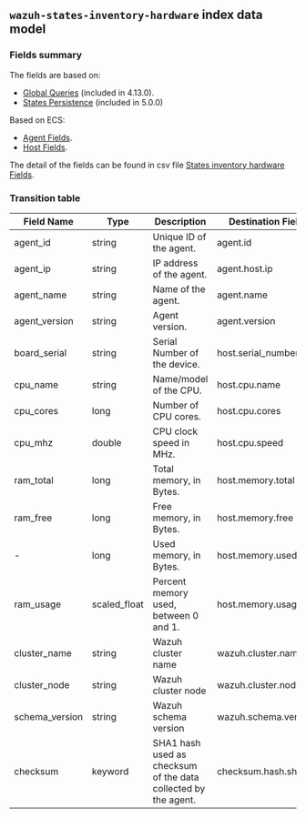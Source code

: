 ## `wazuh-states-inventory-hardware` index data model

### Fields summary

The fields are based on:
- [Global Queries](https://github.com/wazuh/wazuh/issues/27898) (included in 4.13.0).
- [States Persistence](https://github.com/wazuh/wazuh/issues/29840#issuecomment-2914305496) (included in 5.0.0)

Based on ECS:

- [Agent Fields](https://www.elastic.co/guide/en/ecs/current/ecs-agent.html).
- [Host Fields](https://www.elastic.co/guide/en/ecs/current/ecs-host.html).

The detail of the fields can be found in csv file [States inventory hardware Fields](fields.csv).

### Transition table

| Field Name      | Type         | Description                                                    | Destination Field    | Custom |
|-----------------|--------------|----------------------------------------------------------------|----------------------|--------|
| agent_id        | string       | Unique ID of the agent.                                        | agent.id             | FALSE  |
| agent_ip        | string       | IP address of the agent.                                       | agent.host.ip        | TRUE   |
| agent_name      | string       | Name of the agent.                                             | agent.name           | FALSE  |
| agent_version   | string       | Agent version.                                                 | agent.version        | FALSE  |
| board_serial    | string       | Serial Number of the device.                                   | host.serial_number   | TRUE   |
| cpu_name        | string       | Name/model of the CPU.                                         | host.cpu.name        | TRUE   |
| cpu_cores       | long         | Number of CPU cores.                                           | host.cpu.cores       | TRUE   |
| cpu_mhz         | double       | CPU clock speed in MHz.                                        | host.cpu.speed       | TRUE   |
| ram_total       | long         | Total memory, in Bytes.                                        | host.memory.total    | TRUE   |
| ram_free        | long         | Free memory, in Bytes.                                         | host.memory.free     | TRUE   |
| -               | long         | Used memory, in Bytes.                                         | host.memory.used     | TRUE   |
| ram_usage       | scaled_float | Percent memory used, between 0 and 1.                          | host.memory.usage    | TRUE   |
| cluster_name    | string       | Wazuh cluster name                                             | wazuh.cluster.name   | TRUE   |
| cluster_node    | string       | Wazuh cluster node                                             | wazuh.cluster.node   | TRUE   |
| schema_version  | string       | Wazuh schema version                                           | wazuh.schema.version | TRUE   |
| checksum        | keyword      | SHA1 hash used as checksum of the data collected by the agent. | checksum.hash.sha1   | TRUE   |
